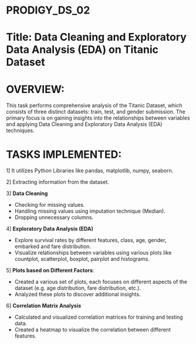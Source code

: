 # PRODIGY_DS_02

# Title: Data Cleaning and Exploratory Data Analysis (EDA) on Titanic Dataset

# OVERVIEW:

This task performs comprehensive analysis of the Titanic Dataset, which consists of three distinct datasets: train, test, and gender submission. The primary focus is on gaining insights into the relationships between variables and applying Data Cleaning and Exploratory Data Analysis (EDA) techniques.

# TASKS IMPLEMENTED:

1] It utilizes Python Libraries like pandas, matplotlib, numpy, seaborn.

2] Extracting information from the dataset.

3] **Data Cleaning**
  - Checking for missing values.
  - Handling missing values using imputation technique (Median).
  - Dropping unnecessary columns.

4] **Exploratory Data Analysis (EDA)**
  - Explore survival rates by different features, class, age, gender, embarked and fare distribution.
  - Visualize relationships between variables using various plots like countplot, scatterplot, boxplot, pairplot and histograms.

5] **Plots based on Different Factors**:
   - Created a various set of plots, each focuses on different aspects of the dataset (e.g. age distribution, fare distribution, etc.).
   - Analyzed these plots to discover additional insights.

6] **Correlation Matrix Analysis**
  - Calculated and visualized correlation matrices for training and testing data.
  - Created a heatmap to visualize the correlation between different features.

